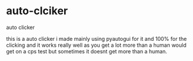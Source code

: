 # auto-clciker
auto clicker


this is a auto clicker i made mainly using pyautogui for it and 100% for the clicking and it works really well as you get a lot more than a human would get on a cps test but sometimes it doesnt get more than a human.

